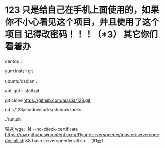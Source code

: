# 123 只是给自己在手机上面使用的，如果你不小心看见这个项目，并且使用了这个项目 记得改密码！！！（*3） 其它你们看着办 
centos：

yum install git


ubuntu/debian：

apt-get install git




git clone https://github.com/aiastia/123.git


cd ~/123/shadowsocks/shadowsocks

./run.sh

锐速 wget -N --no-check-certificate https://raw.githubusercontent.com/91yun/serverspeeder/master/serverspeeder-all.sh && bash serverspeeder-all.sh   （91云）
